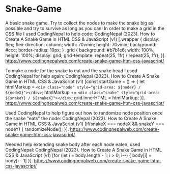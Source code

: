 # Snake-Game
A basic snake game. Try to collect the nodes to make the snake big as possible and try to survive as long as you can!
In order to make a grid in the CSS file I used CodingNepal to help code:
CodingNepal (2023). How to Create A Snake Game in HTML CSS & JavaScript (v1) [.wrapper {
    display: flex;
    flex-direction: column;
    width: 70vmin;
    height: 70vmin;
    background: #ccc;
    border-radius: 10px;
}
.grid {
    background: #b7b1e6;
    width: 100%;
    height: 100%;
    display: grid;
    grid-template: repeat(25, 1fr) / repeat(25, 1fr);
}]. https://www.codingnepalweb.com/create-snake-game-htm-css-javascript/

To make a node for the snake to eat and the snake head I used CodingNepal for help again:
CodingNepal (2023). How to Create A Snake Game in HTML CSS & JavaScript (v1) [const startGame = () => {
    let htmlMarkup = `<div class="node" style="grid-area: ${nodeY} / ${nodeX}"></div>`;
    htmlMarkup += `<div class="snake" style="grid-area: ${snakeY} / ${snakeX}"></div>`;
    grid.innerHTML = htmlMarkup;
}]. https://www.codingnepalweb.com/create-snake-game-htm-css-javascript/

Used CodingNepal to help figure out how to randomize node position once the snake "eats" the node:
CodingNepal (2023). How to Create A Snake Game in HTML CSS & JavaScript (v1) [if(snakeX === nodeX && snakeY === nodeY) {
        randomizeNode();
    }]. https://www.codingnepalweb.com/create-snake-game-htm-css-javascript/

Needed help extending snake body after each node eaten, used CodingNepal:
CodingNepal (2023). How to Create A Snake Game in HTML CSS & JavaScript (v1) [for (let i = body.length - 1; i > 0; i--) {
        body[i] = body[i - 1]
    }]. https://www.codingnepalweb.com/create-snake-game-htm-css-javascript/
